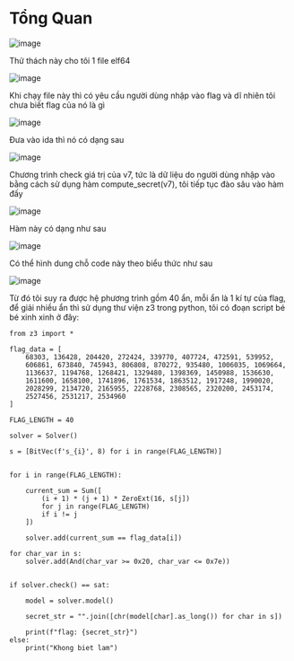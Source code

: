 # Tổng Quan

![image](https://github.com/user-attachments/assets/e54ef711-cca8-4a71-8790-86a8d002a13c)

Thử thách này cho tôi 1 file elf64

![image](https://github.com/user-attachments/assets/c197b6b0-4c15-42fb-8589-a0132ca1d648)

Khi chạy file này thì có yêu cầu người dùng nhập vào flag và dĩ nhiên tôi chưa biết flag của nó là gì

![image](https://github.com/user-attachments/assets/43ea0e0f-6f33-4f0b-98b8-1879526c5816)

Đưa vào ida thì nó có dạng sau

![image](https://github.com/user-attachments/assets/e54bd656-6a52-44f3-bdf2-4f489dda5ecf)

Chương trình check giá trị của v7, tức là dữ liệu do người dùng nhập vào bằng cách sử dụng hàm compute_secret(v7), tôi tiếp tục đào sâu vào hàm đấy

![image](https://github.com/user-attachments/assets/03373522-f747-4ebc-98ad-01aa7ca480e6)

Hàm này có dạng như sau

![image](https://github.com/user-attachments/assets/befc3201-35cb-423e-989f-04b285dfac32)

Có thể hình dung chỗ code này theo biểu thức như sau 

![image](https://github.com/user-attachments/assets/cc5bea95-c987-4157-8127-80ac29f42af6)

Từ đó tôi suy ra được hệ phương trình gồm 40 ẩn, mỗi ẩn là 1 kí tự của flag, để giải nhiều ẩn thì sử dụng thư viện z3 trong python, tôi có đoạn script bé bé xinh xinh ở đây:
```
from z3 import *

flag_data = [
    68303, 136428, 204420, 272424, 339770, 407724, 472591, 539952,
    606861, 673840, 745943, 806808, 870272, 935480, 1006035, 1069664,
    1136637, 1194768, 1268421, 1329480, 1398369, 1450988, 1536630,
    1611600, 1658100, 1741896, 1761534, 1863512, 1917248, 1990020,
    2028299, 2134720, 2165955, 2228768, 2308565, 2320200, 2453174,
    2527456, 2531217, 2534960
]

FLAG_LENGTH = 40

solver = Solver()

s = [BitVec(f's_{i}', 8) for i in range(FLAG_LENGTH)]


for i in range(FLAG_LENGTH):
 
    current_sum = Sum([
        (i + 1) * (j + 1) * ZeroExt(16, s[j])
        for j in range(FLAG_LENGTH)
        if i != j  
    ])

    solver.add(current_sum == flag_data[i])

for char_var in s:
    solver.add(And(char_var >= 0x20, char_var <= 0x7e))


if solver.check() == sat:

    model = solver.model()

    secret_str = "".join([chr(model[char].as_long()) for char in s])

    print(f"flag: {secret_str}")
else:
    print("Khong biet lam")
```




